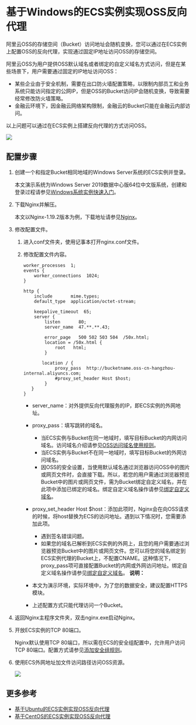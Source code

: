 # 基于Windows的ECS实例实现OSS反向代理

阿里云OSS的存储空间（Bucket）访问地址会随机变换，您可以通过在ECS实例上配置OSS的反向代理，实现通过固定IP地址访问OSS的存储空间。

阿里云OSS为用户提供OSS默认域名或者绑定的自定义域名方式访问，但是在某些场景下，用户需要通过固定的IP地址访问OSS：

-   某些企业由于安全机制，需要在出口防火墙配置策略，以限制内部员工和业务系统只能访问指定的公网IP，但是OSS的Bucket访问IP会随机变换，导致需要经常修改防火墙策略。
-   金融云环境下，因金融云网络架构限制，金融云的Bucket只能在金融云内部访问。

以上问题可以通过在ECS实例上搭建反向代理的方式访问OSS。

![](https://static-aliyun-doc.oss-accelerate.aliyuncs.com/assets/img/zh-CN/1554449951/p38572.png)

## 配置步骤

1.  创建一个和指定Bucket相同地域的Windows Server系统的ECS实例并登录。

    本文演示系统为Windows Server 2019数据中心版64位中文版系统，创建和登录过程请参见[Windows系统实例快速入门](/intl.zh-CN/快速入门/通过控制台创建实例（详细版）/Windows系统实例快速入门.md)。

2.  下载Nginx并解压。

    本文以Nginx-1.19.2版本为例，下载地址请参见[Nginx](http://nginx.org/en/download.html)。

3.  修改配置文件。

    1.  进入conf文件夹，使用记事本打开nginx.conf文件。

    2.  修改配置文件内容。

        ```
        worker_processes  1;
        events {
            worker_connections  1024;
        }
        
        http {
            include       mime.types;
            default_type  application/octet-stream;
        
            keepalive_timeout  65;
            server {
                listen       80;
                server_name  47.**.**.43;
        
                error_page   500 502 503 504  /50x.html;
                location = /50x.html {
                    root   html;
                }
        
               location / {
                    proxy_pass  http://bucketname.oss-cn-hangzhou-internal.aliyuncs.com;
                    #proxy_set_header Host $host;
                }
           }
        }
        ```

        -   server\_name：对外提供反向代理服务的IP，即ECS实例的外网地址。
        -   proxy\_pass：填写跳转的域名。
            -   当ECS实例与Bucket在同一地域时，填写目标Bucket的内网访问域名。访问域名介绍请参见[OSS访问域名使用规则](/intl.zh-CN/开发指南/访问域名（Endpoint）/OSS访问域名使用规则.md)。
            -   当ECS实例与Bucket不在同一地域时，填写目标Bucket的外网访问域名。
            -   因OSS的安全设置，当使用默认域名通过浏览器访问OSS中的图片或网页文件时，会直接下载。所以，若您的用户需通过浏览器预览Bucket中的图片或网页文件，需为Bucket绑定自定义域名，并在此项中添加已绑定的域名。绑定自定义域名操作请参见[绑定自定义域名](/intl.zh-CN/控制台用户指南/存储空间管理/管理域名/绑定自定义域名.md)。
        -   proxy\_set\_header Host $host：添加此项时，Nginx会在向OSS请求的时候，将host替换为ECS的访问地址。遇到以下情况时，您需要添加此项。
            -   遇到签名错误问题。
            -   如果您的域名已解析到ECS实例的外网上，且您的用户需要通过浏览器预览Bucket中的图片或网页文件。您可以将您的域名绑定到ECS实例代理的Bucket上，不配置CNAME。这种情况下，proxy\_pass项可直接配置Bucket的内网或外网访问地址。绑定自定义域名操作请参见[绑定自定义域名](/intl.zh-CN/控制台用户指南/存储空间管理/管理域名/绑定自定义域名.md)。
        **说明：**

        -   本文为演示环境，实际环境中，为了您的数据安全，建议配置HTTPS模块。
        -   上述配置方式只能代理访问一个Bucket。
4.  返回Nginx主程序文件夹，双击nginx.exe启动Nginx。

5.  开放ECS实例的TCP 80端口。

    Nginx默认使用TCP 80端口，所以需在ECS的安全组配置中，允许用户访问TCP 80端口。配置方式请参见[添加安全组规则](/intl.zh-CN/安全/安全组/添加安全组规则.md)。

6.  使用ECS外网地址加文件访问路径访问OSS资源。

    ![](https://static-aliyun-doc.oss-accelerate.aliyuncs.com/assets/img/zh-CN/1554449951/p38588.png)


## 更多参考

-   [基于Ubuntu的ECS实例实现OSS反向代理](/intl.zh-CN/最佳实践/使用ECS实例反向代理OSS/基于Ubuntu的ECS实例实现OSS反向代理.md)
-   [基于CentOS的ECS实例实现OSS反向代理](/intl.zh-CN/最佳实践/使用ECS实例反向代理OSS/基于CentOS的ECS实例实现OSS反向代理.md)

